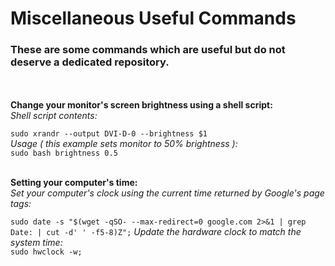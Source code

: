 # Miscellaneous Useful Commands
### These are some commands which are useful but do not deserve a dedicated repository.
<br>
<br>
<b>Change your monitor's screen brightness using a shell script:</b>
<br>
<i>Shell script contents:</i><br>

```sudo xrandr --output DVI-D-0 --brightness $1```
<br>
<i>Usage ( this example sets monitor to 50% brightness ):</i>
<br>
```sudo bash brightness 0.5```

<br>
<b>Setting your computer's time:</b>
<br>
<i>Set your computer's clock using the current time returned by Google's page tags:</i>

```sudo date -s "$(wget -qSO- --max-redirect=0 google.com 2>&1 | grep Date: | cut -d' ' -f5-8)Z";```
<i>Update the hardware clock to match the system time:</i>
<br>
```sudo hwclock -w;```
